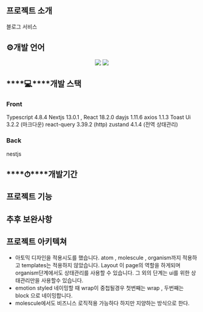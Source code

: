 ## 프로젝트 소개

블로그 서비스

## ⚙️개발 언어
<div align='center'>
    <img src="https://img.shields.io/badge/Javascript-gray?logo=javascript"/>
    <img src="https://img.shields.io/badge/Typescript-gray?logo=typescript"/>
</div>

## ****💻****개발 스택

### Front
Typescript 4.8.4
Nextjs 13.0.1 , React 18.2.0
dayjs 1.11.6
axios 1.1.3
Toast Ui 3.2.2 (마크다운)
react-query 3.39.2 (http)
zustand 4.1.4 (전역 상태관리)

### Back
nestjs

## ****⏱****개발기간


## 프로젝트 기능


## 추후 보완사항



## 프로젝트 아키텍쳐
- 아토믹 디자인을 적용시도를 했습니다. atom , molescule , organism까지 적용하고 templates는 적용하지 않았습니다. Layout 이 page의 역할을 하게되며 organism단계에서도 상태관리를 사용할 수 있습니다. 그 외의 단계는 ui를 위한 상태관리만을 사용할수 있습니다.
- emotion styled 네이밍할 때 wrap이 중첩될경우  첫번째는 wrap  , 두번째는 block 으로 네이밍합니다.
- molescule에서도 비즈니스 로직적용 가능하다 하지만 지양하는 방식으로 한다.
